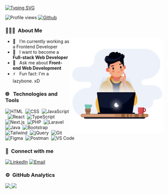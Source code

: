 [![Typing SVG](https://readme-typing-svg.herokuapp.com?font=Architects+Daughter&color=7AF79A&size=30&lines=Hello+there+!+I'm+Min+Khant.+👋;I'm+a+Frontend+Developer.+👨‍💻;I+love+coding+and+design+💕;Fullstack+Dev+is+mydream+✨)](https://git.io/typing-svg)

![Profile views](https://komarev.com/ghpvc/?username=Min276)
[![Github](https://img.shields.io/github/followers/Min276?label=Follow&style=social)](https://github.com/Min276)

<h3> 👨🏻‍💻 &nbsp;About Me </h3>
<img src="developer.gif" alt="coding boy gif" width="300" align='right' />

- 🌱 &nbsp; I’m currently working as a Frontend Developer 
- 🚀 &nbsp; I want to become a **Full-stack Web Developer**
- 💬 &nbsp; Ask me about **Front-end Web Development**
- ⚡ &nbsp; Fun fact: I'm a lazybone. xD

<h3> 🌐 &nbsp; Technologies and Tools</h3>

  ![HTML](https://img.shields.io/badge/-HTML-05122A?style=flat&logo=HTML5)&nbsp;
  ![CSS](https://img.shields.io/badge/-CSS-05122A?style=flat&logo=CSS3&logoColor=1572B6)&nbsp;
  ![JavaScript](https://img.shields.io/badge/-JavaScript-05122A?style=flat&logo=javascript)&nbsp;
  ![React](https://img.shields.io/badge/-React-05122A?style=flat&logo=react)&nbsp;
  ![TypeScript](https://img.shields.io/badge/-TypeScript-05122A?style=flat&logo=typescript)&nbsp;
  ![Next.js](https://img.shields.io/badge/-Next.js-05122A?style=flat&logo=next.js)&nbsp;
  ![PHP](https://img.shields.io/badge/-PHP-05122A?style=flat&logo=Php)&nbsp;
  ![Laravel](https://img.shields.io/badge/-Laravel-05122A?style=flat&logo=Laravel)&nbsp;
  ![Java](https://img.shields.io/badge/-Java-05122A?style=flat&logo=Java)&nbsp;
  ![Bootstrap](https://img.shields.io/badge/-Bootstrap-05122A?style=flat&logo=bootstrap)&nbsp;
  ![Tailwind](https://img.shields.io/badge/-Tailwind-05122A?style=flat&logo=Tailwindcss)&nbsp;
  ![jQuery](https://img.shields.io/badge/-jQuery-05122A?style=flat&logo=jquery)&nbsp;
  ![Git](https://img.shields.io/badge/-Git-05122A?style=flat&logo=git)&nbsp;
  ![Figma](https://img.shields.io/badge/-Figma-05122A?style=flat&logo=figma)&nbsp;
  ![Postman](https://img.shields.io/badge/-Postman-05122A?style=flat&logo=postman)&nbsp;
  ![VS Code](https://img.shields.io/badge/-VS%20Code-05122A?style=flat&logo=visual-studio-code&logoColor=007ACC)
<br/>
<h3>🔎&nbsp; Connect with me </h3>
<!-- <a href="https://min276.github.io/"><img alt="Website" src="https://img.shields.io/badge/Website-min276.github.io-05122A?style=flat-square&logo=google-chrome"></a> -->
<a href="https://www.linkedin.com/in/minkhantkyaw-dev/"><img alt="LinkedIn" src="https://img.shields.io/badge/LinkedIn-Min%20Khant%20Kyaw-05122A?style=flat-square&logo=linkedin"></a>
<a href="mailto:minkhantkyawttu@gmail.com"><img alt="Email" src="https://img.shields.io/badge/Email-minkhantkyawttu@gmail.com-05122A?style=flat-square&logo=gmail"></a>
<br/>
<h3> ⚙️ &nbsp;GitHub Analytics</h3>
<a href="https://github.com/Min276">
  <img height="180em" src="https://github-readme-stats-eight-theta.vercel.app/api?username=Min276&show_icons=true&theme=algolia&include_all_commits=true&count_private=true" />
  <img height="180em" src="https://github-readme-stats-eight-theta.vercel.app/api/top-langs/?username=Min276&layout=compact&langs_count=8&theme=algolia" />
</a>
